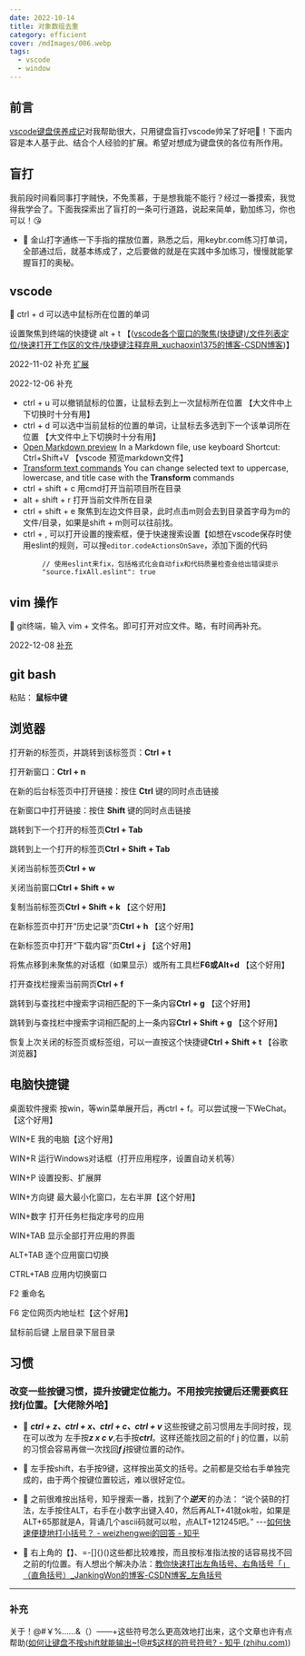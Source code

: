 ```yaml
---
date: 2022-10-14
title: 对象数组去重
category: efficient
cover: /mdImages/006.webp
tags:
  - vscode
  - window
---
```


## 前言
[vscode键盘侠养成记](https://juejin.cn/post/6844904099880632328)对我帮助很大，只用键盘盲打vscode帅呆了好吧🤩！下面内容是本人基于此、结合个人经验的扩展。希望对想成为键盘侠的各位有所作用。

## 盲打
我前段时间看同事打字贼快，不免羡慕，于是想我能不能行？经过一番摸索，我觉得我学会了。下面我探索出了盲打的一条可行道路，说起来简单，勤加练习，你也可以！😘
-  🍔 金山打字通练一下手指的摆放位置，熟悉之后，用keybr.com练习打单词，全部通过后，就基本练成了，之后要做的就是在实践中多加练习，慢慢就能掌握盲打的奥秘。

## vscode

🍓 ctrl + d 可以选中鼠标所在位置的单词

设置聚焦到终端的快捷键 alt + t 【([vscode各个窗口的聚焦(快捷键)/文件列表定位/快速打开工作区的文件/快捷键注释弃用_xuchaoxin1375的博客-CSDN博客](https://blog.csdn.net/xuchaoxin1375/article/details/112059873))】

2022-11-02 补充 [扩展](https://blog.csdn.net/weixin_46655235/article/details/121788623)

2022-12-06 补充
-  ctrl + u 可以撤销鼠标的位置，让鼠标去到上一次鼠标所在位置 【大文件中上下切换时十分有用】
-  ctrl + d 可以选中当前鼠标的位置的单词，让鼠标去多选到下一个该单词所在位置 【大文件中上下切换时十分有用】
-  [Open Markdown preview](https://code.visualstudio.com/docs/getstarted/tips-and-tricks#_open-markdown-preview) In a Markdown file, use keyboard Shortcut: Ctrl+Shift+V 【vscode 预览markdown文件】
-  [Transform text commands](https://code.visualstudio.com/docs/getstarted/tips-and-tricks#_transform-text-commands) You can change selected text to uppercase, lowercase, and title case with the **Transform** commands
-  ctrl + shift + c 用cmd打开当前项目所在目录
-  alt + shift + r 打开当前文件所在目录
-  ctrl + shift + e 聚焦到左边文件目录，此时点击m则会去到目录首字母为m的文件/目录，如果是shift + m则可以往前找。
-  ctrl + , 可以打开设置的搜索框，便于快速搜索设置【如想在vscode保存时使用eslint的规则，可以搜`editor.codeActionsOnSave`，添加下面的代码
```
        // 使用eslint来fix，包括格式化会自动fix和代码质量检查会给出错误提示
        "source.fixAll.eslint": true
```


## vim 操作
🍍 git终端，输入 vim + 文件名。即可打开对应文件。略，有时间再补充。

2022-12-08 [补充](https://juejin.cn/post/7174751732835680293) 

## git bash
粘贴： **鼠标中键**

## 浏览器
打开新的标签页，并跳转到该标签页：**Ctrl + t**

打开新窗口：**Ctrl + n**

在新的后台标签页中打开链接：按住 **Ctrl** 键的同时点击链接

在新窗口中打开链接：按住 **Shift** 键的同时点击链接

跳转到下一个打开的标签页**Ctrl + Tab**

跳转到上一个打开的标签页**Ctrl + Shift + Tab**

关闭当前标签页**Ctrl + w**

关闭当前窗口**Ctrl + Shift + w**

复制当前标签页**Ctrl + Shift + k** 【这个好用】

在新标签页中打开“历史记录”页**Ctrl + h** 【这个好用】

在新标签页中打开“下载内容”页**Ctrl + j** 【这个好用】

将焦点移到未聚焦的对话框（如果显示）或所有工具栏**F6或Alt+d** 【这个好用】

打开查找栏搜索当前网页**Ctrl + f**

跳转到与查找栏中搜索字词相匹配的下一条内容**Ctrl + g** 【这个好用】

跳转到与查找栏中搜索字词相匹配的上一条内容**Ctrl + Shift + g** 【这个好用】

恢复上次关闭的标签页或标签组，可以一直按这个快捷键**Ctrl + Shift + t** 【谷歌浏览器】

## 电脑快捷键
桌面软件搜索 按win，等win菜单展开后，再ctrl + f。可以尝试搜一下WeChat。 【这个好用】

WIN+E 我的电脑【这个好用】

WIN+R 运行Windows对话框（打开应用程序，设置自动关机等）

WIN+P 设置投影、扩展屏

WIN+方向键 最大最小化窗口，左右半屏【这个好用】

WIN+数字 打开任务栏指定序号的应用

WIN+TAB 显示全部打开应用的界面

ALT+TAB 逐个应用窗口切换

CTRL+TAB 应用内切换窗口

F2 重命名

F6 定位网页内地址栏【这个好用】

鼠标前后键 上层目录下层目录

## 习惯
### 改变一些按键习惯，提升按键定位能力。不用按完按键后还需要疯狂找fj位置。【大佬除外哈】
-  🌽 ***ctrl + z、ctrl + x、ctrl + c、ctrl + v*** 这些按键之前习惯用左手同时按，现在可以改为 左手按***z x c v***,右手按***ctrl***。这样还能找回之前的f j 的位置，以前的习惯会容易再做一次找回***f j***按键位置的动作。

-  🍏 左手按shift，右手按9键，这样按出英文的括号。之前都是交给右手单独完成的，由于两个按键位置较远，难以很好定位。

-  🧅 之前很难按出括号，知乎搜索一番，找到了个***逆天*** 的办法：
“说个装B的打法，左手按住ALT，右手在小数字出键入40，然后再ALT+41就ok啦，如果是ALT+65那就是A，背诵几个ascii码就可以啦，点ALT+121245吧。” ---[如何快速便捷地打小括号？ - weizhengwei的回答 - 知乎]( https://www.zhihu.com/question/24885686/answer/29348850)

-  🥣 右上角的【】、=-[]{}()这些都比较难按，而且按标准指法按的话容易找不回之前的fj位置。有人想出个解决办法：[教你快速打出左角括号、右角括号「」（直角括号）_JankingWon的博客-CSDN博客_左角括号](https://blog.csdn.net/jankingmeaning/article/details/106494987)
----------
### 补充
关于！@#￥%……&（）——+这些符号怎么更高效地打出来，这个文章也许有点帮助([如何让键盘不按shift就能输出~!@#$这样的符号符号? - 知乎 (zhihu.com)](https://www.zhihu.com/question/23512679))
